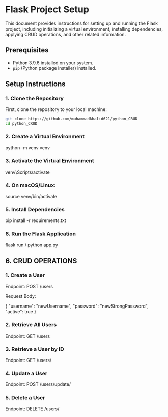 # Flask Project Setup

This document provides instructions for setting up and running the Flask project, including initializing a virtual environment, installing dependencies, applying CRUD operations, and other related information.

## Prerequisites

- Python 3.9.6 installed on your system.
- `pip` (Python package installer) installed.

## Setup Instructions

### 1. Clone the Repository

First, clone the repository to your local machine:

```bash
git clone https://github.com/muhammadkhalid621/python_CRUD
cd python_CRUD
```

### 2. Create a Virtual Environment

python -m venv venv

### 3. Activate the Virtual Environment

venv\Scripts\activate

### 4. On macOS/Linux:

source venv/bin/activate

### 5. Install Dependencies

pip install -r requirements.txt

### 6. Run the Flask Application

flask run / python app.py  

## 6. CRUD OPERATIONS


### 1. Create a User

Endpoint: POST /users

Request Body:

{
  "username": "newUsername",
  "password": "newStrongPassword",
  "active": true
}


### 2. Retrieve All Users

Endpoint: GET /users

### 3. Retrieve a User by ID

Endpoint: GET /users/<id>

### 4. Update a User

Endpoint: POST /users/update/<id>

### 5. Delete a User

Endpoint: DELETE /users/<id>